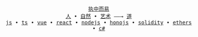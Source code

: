 <div align="center">
  <samp>
    <a href="https://zh.wikipedia.org/wiki/%E7%8E%8B%E9%99%BD%E6%98%8E">执中而易</a>
    <br />
    <a href="https://zh.wikipedia.org/wiki/%E4%BA%BA">人</a>
    • 
    <a href="https://zh.wikipedia.org/wiki/%E8%87%AA%E7%84%B6">自然</a>
    • 
    <a href="https://zh.wikipedia.org/wiki/%E8%89%BA%E6%9C%AF">艺术</a>
    ——→
    <a href="https://zh.wikipedia.org/wiki/%E9%81%93">道</a>
    <br />
    <a href="https://www.javascript.com/">js</a>
    • 
    <a href="https://www.typescriptlang.org/">ts</a>
    •
    <a href="https://vuejs.org/">vue</a>
    •
    <a href="https://react.dev/">react</a>
    •
    <a href="https://nodejs.org/">nodejs</a>
    •
    <a href="https://hono.dev/">honojs</a>
    •
    <a href="https://soliditylang.org/">solidity</a>
    •
    <a href="https://ethers.org/">ethers</a>
    •
    <a href="https://dotnet.microsoft.com/en-us/languages/csharp">c#</a>
  </samp>
</div>
